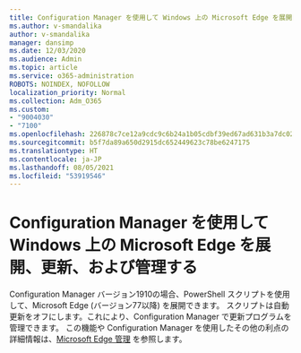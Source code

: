 ```yaml
---
title: Configuration Manager を使用して Windows 上の Microsoft Edge を展開、更新、および管理する
ms.author: v-smandalika
author: v-smandalika
manager: dansimp
ms.date: 12/03/2020
ms.audience: Admin
ms.topic: article
ms.service: o365-administration
ROBOTS: NOINDEX, NOFOLLOW
localization_priority: Normal
ms.collection: Adm_O365
ms.custom:
- "9004030"
- "7100"
ms.openlocfilehash: 226878c7ce12a9cdc9c6b24a1b05cdbf39ed67ad631b3a7dc02bbe0d7d6b91a2
ms.sourcegitcommit: b5f7da89a650d2915dc652449623c78be6247175
ms.translationtype: HT
ms.contentlocale: ja-JP
ms.lasthandoff: 08/05/2021
ms.locfileid: "53919546"
---
```

# <a name="use-configuration-manager-to-deploy-update-and-manage-microsoft-edge-on-windows"></a>Configuration Manager を使用して Windows 上の Microsoft Edge を展開、更新、および管理する

Configuration Manager バージョン1910の場合、PowerShell スクリプトを使用して、Microsoft Edge (バージョン77以降) を展開できます。 スクリプトは自動更新をオフにします。これにより、Configuration Manager で更新プログラムを管理できます。 この機能や Configuration Manager を使用したその他の利点の詳細情報は、[Microsoft Edge 管理](https://docs.microsoft.com/mem/configmgr/apps/deploy-use/deploy-edge?) を参照します。